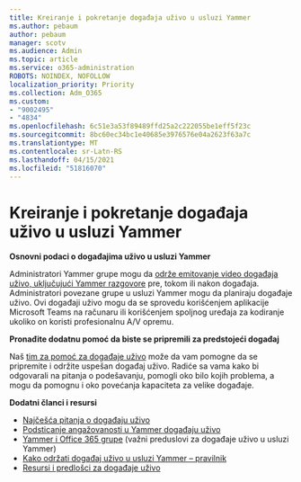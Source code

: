 ```yaml
---
title: Kreiranje i pokretanje događaja uživo u usluzi Yammer
ms.author: pebaum
author: pebaum
manager: scotv
ms.audience: Admin
ms.topic: article
ms.service: o365-administration
ROBOTS: NOINDEX, NOFOLLOW
localization_priority: Priority
ms.collection: Adm_O365
ms.custom:
- "9002495"
- "4834"
ms.openlocfilehash: 6c51e3a53f89489ffd25a2c222055be1eff5f23c
ms.sourcegitcommit: 8bc60ec34bc1e40685e3976576e04a2623f63a7c
ms.translationtype: MT
ms.contentlocale: sr-Latn-RS
ms.lasthandoff: 04/15/2021
ms.locfileid: "51816070"
---
```

# <a name="create-and-run-live-events-in-yammer"></a>Kreiranje i pokretanje događaja uživo u usluzi Yammer

**Osnovni podaci o događajima uživo u usluzi Yammer**

Administratori Yammer grupe mogu da [održe emitovanje video događaja uživo, uključujući Yammer razgovore](https://docs.microsoft.com/yammer/manage-yammer-groups/yammer-live-events) pre, tokom ili nakon događaja. Administratori povezane grupe u usluzi Yammer mogu da planiraju događaje uživo. Ovi događaji uživo mogu da se sprovedu korišćenjem aplikacije Microsoft Teams na računaru ili korišćenjem spoljnog uređaja za kodiranje ukoliko on koristi profesionalnu A/V opremu.

**Pronađite dodatnu pomoć da biste se pripremili za predstojeći događaj**

Naš [tim za pomoć za događaje uživo](https://aka.ms/AA87gbh) može da vam pomogne da se pripremite i održite uspešan događaj uživo. Radiće sa vama kako bi odgovarali na pitanja o podešavanju, pomogli oko bilo kojih problema, a mogu da pomognu i oko povećanja kapaciteta za velike događaje.

**Dodatni članci i resursi**

- [Najčešća pitanja o događaju uživo](https://support.office.com/article/43bbd59d-a734-4c8f-923d-6a239d137d34)
- [Podsticanje angažovanosti u Yammer događaju uživo](https://support.office.com/article/drive-engagement-in-a-yammer-live-event-c0244ad8-6dcb-419c-add9-2e4a00543412?ui=en-US&rs=en-US&ad=US)
- [Yammer i Office 365 grupe](https://docs.microsoft.com/yammer/manage-yammer-groups/yammer-and-office-365-groups) (važni preduslovi za događaje uživo u usluzi Yammer)
- [Kako održati događaj uživo u usluzi Yammer – pravilnik](https://aka.ms/LiveEventsinYammerplaybook)
- [Resursi i predlošci za događaje uživo](https://aka.ms/LiveEventYammerTemplates)
